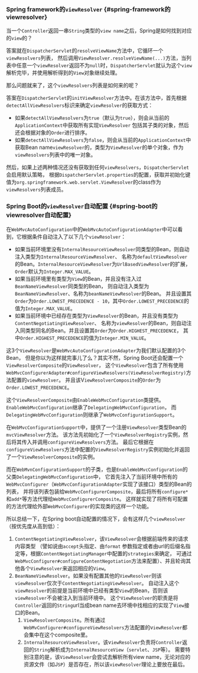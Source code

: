 ### Spring framework的`viewResolver` {#spring-framework的viewresolver}

当一个`Controller`返回一串`String`类型的`view name`之后，Spring是如何找到对应的`view`的？

答案就在`DispatcherServlet`的`resolveViewName`方法中，它循环一个`viewResolvers`列表， 然后调用`ViewResolver.resolveViewName(...)`方法，当列表中任意一个`viewResolver`返回不为`null`时，`DispatcherServlet`就认为这个`view`解析完毕，并使用解析得到的`View`对象继续处理。

那么问题就来了，这个`viewResolvers`列表是如何来的呢？

答案在`DispatcherServlet`的`initViewResolver`方法中。在该方法中，首先根据`detectAllViewResolvers`标识来确定`viewResolver`的获取方式：

* 如果`detectAllViewResolvers`为`true`（默认为`true`），则会从当前的`ApplicationContext`中获取所有实现`ViewResolver`
  包括其子类的对象，然后还会根据对象的`Order`进行排序。
* 如果`detectAllViewResolvers`为`false`，则会从当前的`ApplicationContext`中获取Bean name`viewResolver`的，类型为`ViewResolver`的单个对象，作为`viewResolvers`列表中的唯一对象。

然后，如果上述两种情况还没有获取到任何`viewResolvers`，`DispatcherServlet`会启用默认策略， 根据`DispatcherServlet.properties`的配置，获取并初始化键值为`org.springframework.web.servlet.ViewResolver`的class作为`viewResolvers`列表成员。

### Spring Boot的`viewResolver`自动配置 {#spring-boot的viewresolver自动配置}

在`WebMvcAutoConfiguration`中的`WebMvcAutoConfigurationAdapter`中可以看到，它根据条件自动注入了以下几个`viewResolver`：

* 如果当前环境里没有`InternalResourceViewResolver`同类型的Bean，则自动注入类型为`InternalResourceViewResolver`、 名称为`defaultViewResolver`的Bean。`InternalResourceViewResolver`为`UrlBasedViewResolver`的扩展，`Order`默认为`Integer.MAX_VALUE`。
* 如果当前环境里有类型为`View`的Bean，并且没有注入过`BeanNameViewResolver`同类型的Bean， 则自动注入类型为`BeanNameViewResolver`、名称为`beanNameViewResolver`的Bean。 并且设置其`Order`为`Order.LOWEST_PRECEDENCE - 10`，其中`Order.LOWEST_PRECEDENCE`的值为`Integer.MAX_VALUE`。
* 如果当前环境中已经存在类型为`ViewResolver`的Bean，并且没有类型为`ContentNegotiatingViewResolver`、 名称为`viewResolver`的Bean，则自动注入同类型同名的Bean。并且设置其`Order`为`Order.HIGHEST_PRECEDENCE`， 其中`Order.HIGHEST_PRECEDENCE`的值为`Integer.MIN_VALUE`。

这3个`ViewResolver`是`WebMvcAutoConfigurationAdapter`为我们默认配置的3个Bean， 但是你以为这样就完事儿了么？其实不然，Spring Boot还会配置一个`ViewResolverComposite`的`ViewResolver`， 这个`ViewResolver`包含了所有使用`WebMvcConfigurerAdapter#configureViewResolvers(ViewResolverRegistry)`方法配置的`viewResolver`。 并且该V`iewResolverComposite`的`Order`为`Order.LOWEST_PRECEDENCE`。

这个`ViewResolverComposite`由`EnableWebMvcConfiguration`类提供。`EnableWebMvcConfiguration`继承了`DelegatingWebMvcConfiguration`， 而`DelegatingWebMvcConfiguration`则继承了`WebMvcConfigurationSupport`。

在`WebMvcConfigurationSupport`中，提供了一个注册`ViewResolver`类型Bean的`mvcViewResolver`方法。 该方法先初始化了一个`ViewResolverRegistry`实例，然后将其传入并调用`configureViewResolvers`方法。 最后它根据在`configureViewResolvers`方法中配置的`ViewResolverRegistry`实例初始化并返回了一个`ViewResolverComposite`的实例。

而在`WebMvnConfigurationSupport`的子类，也是`EnableWebMvcConfiguration`的父类`DelegatingWebMvcConfiguration`中， 它首先注入了当前环境中所有的`WebMvcConfigurer`（`WebMvcConfigurationAdapter`实现了该接口）类型的Bean的列表， 并将该列表包装给`WebMvcConfigurerComposite`，最后将所有`configure*`和`add*`等方法代理给`WebMvcConfigurerComposite`。 这样就实现了将所有可配置的方法代理给外部`WebMvcConfigurer`的实现类的这样一个功能。

所以总结一下，在Spring boot自动配置的情况下，会有这样几个`viewResolver`（按优先度从高到低）：

1. `ContentNegotiatingViewResolver`，该`ViewResolver`会根据前端传来的请求内容类型 （譬如说由`accept`头指定、由`format`
   参数指定或者由url的后缀名指定等，根据`ContentNegotiatingManager`中配置的`strategies`来确定， 可通过`WebMvcConfigurer#configureContentNegotiation`方法来配置）、并且轮询其他各个`ViewResolver`来返回相应的`View`。
2. `BeanNameViewResolver`。如果没有配置其他的`ViewResolver`则该`viewResolver`仅次于`ContentNegotiatingViewResolver`。 自动注入这个`viewResolver`的前提是当前环境中已经有类型`View`的Bean，否则该`viewResolver`不会被注入到当前环境中。 这个`ViewResolver`的职责是将`Controller`返回的`String`url当成bean name去环境中找相应的实现了`View`接口的Bean。
   1. `ViewResolverComposite`。所有通过`WebMvConfigurer#configureViewResolvers`方法配置的v`iewResolver`都会集中在这个composite里。
   2. `InternalResourceViewResolver`。该v`iewResolver`负责将`Controller`返回的`String`解析成为`InternalResourceView`（`servlet`、`JSP`等）。 需要特别注意的是，该`ViewResolver`会尝试去解析所有view name，无论对应的资源文件（如J`SP`）是否存在，所以该`viewResolver`理论上要放在最后。




